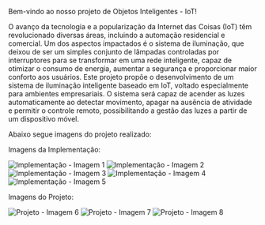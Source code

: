 Bem-vindo ao nosso projeto de Objetos Inteligentes - IoT!

O avanço da tecnologia e a popularização da Internet das Coisas (IoT) têm revolucionado diversas áreas, incluindo a automação residencial e comercial. Um dos aspectos impactados é o sistema de iluminação, que deixou de ser um simples conjunto de lâmpadas controladas por interruptores para se transformar em uma rede inteligente, capaz de otimizar o consumo de energia, aumentar a segurança e proporcionar maior conforto aos usuários. Este projeto propõe o desenvolvimento de um sistema de iluminação inteligente baseado em IoT, voltado especialmente para ambientes empresariais. O sistema será capaz de acender as luzes automaticamente ao detectar movimento, apagar na ausência de atividade e permitir o controle remoto, possibilitando a gestão das luzes a partir de um dispositivo móvel.

Abaixo segue imagens do projeto realizado: 

Imagens da Implementação: 

![Implementação - Imagem 1](images/IMG1.jpg)
![Implementação - Imagem 2](images/IMG2.jpg)
![Implementação - Imagem 3](images/IMG3.jpg)
![Implementação - Imagem 4](images/IMG4.jpg)
![Implementação - Imagem 5](images/IMG5.jpg)

Imagens do Projeto:

![Projeto - Imagem 6](images/IMG6.jpg)
![Projeto - Imagem 7](images/IMG7.jpg)
![Projeto - Imagem 8](images/IMG8.jpg)